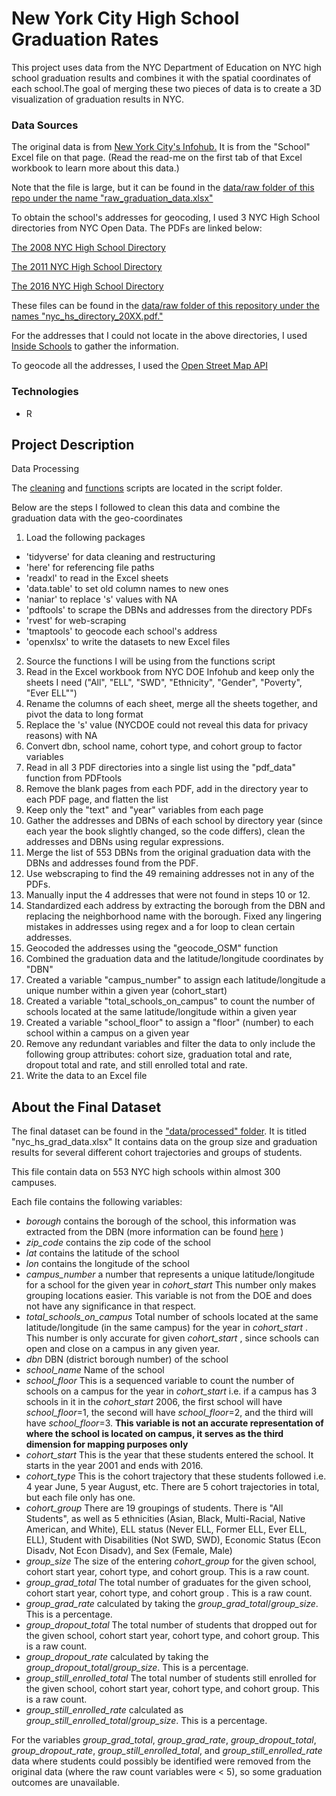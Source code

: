 # New York City High School Graduation Rates
This project uses data from the NYC Department of Education on NYC high school graduation results and combines it with the spatial coordinates of each school.The goal of merging these two pieces of data is to create a 3D visualization of graduation results in NYC. 

### Data Sources

The original data is from [New York City's Infohub.](https://infohub.nyced.org/reports/academics/graduation-results) It is from the "School" Excel file on that page. (Read the read-me on the first tab of that Excel workbook to learn more about this data.)

Note that the file is large, but it can be found in the [data/raw folder of this repo under the name "raw_graduation_data.xlsx"](https://github.com/amanda-mari/nyc-high-school-grad-rates/tree/main/data/raw)

To obtain the school's addresses for geocoding, I used 3 NYC High School directories from NYC Open Data. 
The PDFs are linked below:

[The 2008 NYC High School Directory](https://data.cityofnewyork.us/Education/2008-2009-NYC-High-School-Director/6wwu-giff)

[The 2011 NYC High School Directory](https://data.cityofnewyork.us/Education/2011-2012-NYC-High-School-directory/rek2-fjft)

[The 2016 NYC High School Directory](https://data.cityofnewyork.us/Education/2015-2016-NYC-High-School-Directory/pzz2-ca2q)


These files can be found in the [data/raw folder of this repository under the names "nyc_hs_directory_20XX.pdf."](https://github.com/amanda-mari/nyc-high-school-grad-rates/tree/main/data/raw) 

For the addresses that I could not locate in the above directories, I used [Inside Schools](https://insideschools.org/) to gather the information.

To geocode all the addresses, I used the [Open Street Map API](https://www.openstreetmap.org/)


### Technologies
* R 


## Project Description

Data Processing

The [cleaning](https://github.com/amanda-mari/nyc-high-school-grad-rates/blob/main/script/cleaning_script.R) and [functions](https://github.com/amanda-mari/nyc-high-school-grad-rates/blob/main/script/functions_script.R) scripts are located in the script folder.

Below are the steps I followed to clean this data and combine the graduation data with the geo-coordinates
1. Load the following packages
  - 'tidyverse' for data cleaning and restructuring
  - 'here' for referencing file paths
  - 'readxl' to read in the Excel sheets
  - 'data.table' to set old column names to new ones
  - 'naniar' to replace 's' values with NA
  - 'pdftools' to scrape the DBNs and addresses from the directory PDFs
  - 'rvest' for web-scraping
  - 'tmaptools' to geocode each school's address
  - 'openxlsx' to write the datasets to new Excel files
2. Source the functions I will be using from the functions script
3. Read in the Excel workbook from NYC DOE Infohub and keep only the sheets I need ("All", "ELL", "SWD", "Ethnicity",
  "Gender", "Poverty", "Ever ELL"")
4. Rename the columns of each sheet, merge all the sheets together, and pivot the data to long format
5. Replace the 's' value (NYCDOE could not reveal this data for privacy reasons) with NA
6. Convert dbn, school name, cohort type, and cohort group to factor variables
7. Read in all 3 PDF directories into a single list using the "pdf_data" function from PDFtools
8. Remove the blank pages from each PDF, add in the directory year to each PDF page, and flatten the list
9. Keep only the "text" and "year" variables from each page
10. Gather the addresses and DBNs of each school by directory year (since each year the book slightly changed, so the code differs), clean the addresses
and DBNs using regular expressions.
11. Merge the list of 553 DBNs from the original graduation data with the DBNs and addresses found from the PDF.
12. Use webscraping to find the 49 remaining addresses not in any of the PDFs. 
13. Manually input the 4 addresses that were not found in steps 10 or 12.
14. Standardized each address by extracting the borough from the DBN and replacing the neighborhood name with the borough. Fixed any lingering mistakes in addresses using regex and a for loop to clean certain addresses.
15. Geocoded the addresses using the "geocode_OSM" function
16. Combined the graduation data and the latitude/longitude coordinates by "DBN"
17. Created a variable "campus_number" to assign each latitude/longitude a unique number within a given year (cohort_start)
18. Created a variable "total_schools_on_campus" to count the number of schools located at the same latitude/longitude within a given year
19. Created a variable "school_floor" to assign a "floor" (number) to each school within a campus on a given year
20. Remove any redundant variables and filter the data to only include the following group attributes: cohort size, graduation total and rate, dropout total and rate, and still enrolled total and rate.
21. Write the data to an Excel file

## About the Final Dataset

The final dataset can be found in the ["data/processed" folder](https://github.com/amanda-mari/nyc-high-school-grad-rates/tree/main/data/processed). It is titled "nyc_hs_grad_data.xlsx" It contains data on the group size and graduation results for several different cohort trajectories and groups of students.

This file contain data on 553 NYC high schools within almost 300 campuses.

Each file contains the following variables:

- *borough* contains the borough of the school, this information was extracted from the DBN (more information can be found [here](https://teachnyc.zendesk.com/hc/en-us/articles/360053601831-What-is-a-DBN-District-Borough-Number-) )
- *zip_code* contains the zip code of the school
- *lat* contains the latitude of the school
- *lon* contains the longitude of the school
- *campus_number* a number that represents a unique latitude/longitude for a school for the given year in *cohort_start* This number only makes grouping locations easier. This variable is not from the DOE and does not have any significance in that respect.
- *total_schools_on_campus* Total number of schools located at the same latitude/longitude (in the same campus) for the year in *cohort_start* . This number is only accurate for given *cohort_start* , since schools can open and close on a campus in any given year.
- *dbn* DBN (district borough number) of the school
- *school_name* Name of the school
- *school_floor* This is a sequenced variable to count the number of schools on a campus for the year in *cohort_start* i.e. if a campus has 3 schools in it in the *cohort_start* 2006, the first school will have *school_floor*=1, the second will have *school_floor*=2, and the third will have *school_floor*=3. **This variable is not an accurate representation of where the school is located on campus, it serves as the third dimension for mapping purposes only**
- *cohort_start* This is the year that these students entered the school. It starts in the year 2001 and ends with 2016.
- *cohort_type*  This is the cohort trajectory that these students followed i.e. 4 year June, 5 year August, etc. There are 5 cohort trajectories in total, but each file only has one.
- *cohort_group* There are 19 groupings of students. There is "All Students", as well as 5 ethnicities (Asian, Black, Multi-Racial, Native American, and White),
ELL status (Never ELL, Former ELL, Ever ELL, ELL), Student with Disabilities (Not SWD, SWD), Economic Status (Econ Disadv, Not Econ Disadv), and Sex (Female, Male)
- *group_size* The size of the entering *cohort_group* for the given school, cohort start year, cohort type, and cohort group. This is a raw count.
- *group_grad_total* The total number of graduates for the given school, cohort start year, cohort type, and cohort group . This is a raw count.
- *group_grad_rate* calculated by taking the *group_grad_total*/*group_size*. This is a percentage.
- *group_dropout_total* The total number of students that dropped out for the given school, cohort start year, cohort type, and cohort group. This is a raw count.
- *group_dropout_rate* calculated by taking the *group_dropout_total*/*group_size*. This is a percentage.
- *group_still_enrolled_total* The total number of students still enrolled for the given school, cohort start year, cohort type, and cohort group. This is a raw count.
- *group_still_enrolled_rate* calculated as *group_still_enrolled_total*/*group_size*. This is a percentage.

For the variables *group_grad_total*, *group_grad_rate*, *group_dropout_total*, *group_dropout_rate*, *group_still_enrolled_total*, and *group_still_enrolled_rate* data where students could possibly be identified were removed from the original data (where the raw count variables were < 5), so some graduation outcomes are unavailable.


